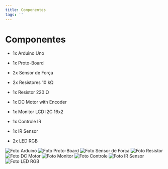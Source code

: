 ```yaml
---
title: Componentes
tags: ''
---
```

# Componentes

- 1x Arduino Uno

- 1x Proto-Board
- 2x Sensor de Força
- 2x Resistores 10 kΩ
- 1x Resistor 220 Ω
- 1x DC Motor with Encoder
- 1x Monitor LCD I2C 16x2
- 1x Controle IR
- 1x IR Sensor
- 2x LED RGB

![Foto Arduino](/arduino.jpg) 
![Foto Proto-Board](/protoboard.webp)
![Foto Sensor de Força](/SensorDeForca.webp)
![Foto Resistor](/resistor.webp)
![Foto DC Motor](/MotorDC.jpg) 
![Foto Monitor](/monitor.webp) 
![Foto Controle](/ircontrole.jpg) 
![Foto IR Sensor](/IR-Sensor.webp)
![Foto LED RGB](/LED_RGB.png)